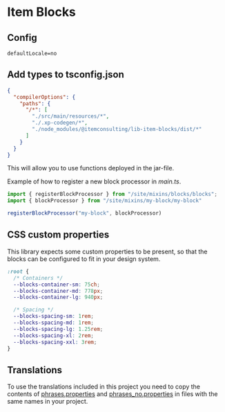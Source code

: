 # Item Blocks

## Config

```
defaultLocale=no
```

## Add types to tsconfig.json

```json
{
  "compilerOptions": {
    "paths": {
      "/*": [
        "./src/main/resources/*",
        "./.xp-codegen/*",
        "./node_modules/@itemconsulting/lib-item-blocks/dist/*"
      ]
    }
  }
}
```

This will allow you to use functions deployed in the jar-file. 

Example of how to register a new block processor in _main.ts_.

```typescript
import { registerBlockProcessor } from "/site/mixins/blocks/blocks";
import { blockProcessor } from "/site/mixins/my-block/my-block"

registerBlockProcessor("my-block", blockProcessor)
```

## CSS custom properties

This library expects some custom properties to be present, so that the blocks can be configured to fit in your 
design system.

```css
:root {
  /* Containers */
  --blocks-container-sm: 75ch;
  --blocks-container-md: 778px;
  --blocks-container-lg: 940px;

  /* Spacing */
  --blocks-spacing-sm: 1rem;
  --blocks-spacing-md: 1rem;
  --blocks-spacing-lg: 1.25rem;
  --blocks-spacing-xl: 2rem;
  --blocks-spacing-xxl: 3rem;
}
```

## Translations

To use the translations included in this project you need to copy the contents of 
[phrases.properties](src/main/resources/i18n/phrases.properties) and
[phrases_no.properties](src/main/resources/i18n/phrases_no.properties) in files with the same names in your project.

